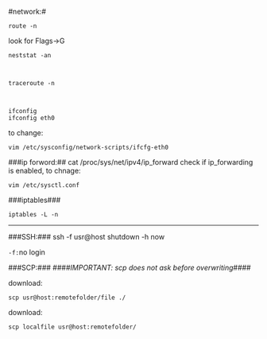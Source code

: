 #network:#

    route -n
look for Flags->G

    neststat -an

 

    traceroute -n

 
    
    ifconfig
    ifconfig eth0

to change:

    vim /etc/sysconfig/network-scripts/ifcfg-eth0
    
###ip forword:##
    cat /proc/sys/net/ipv4/ip_forward 
check if ip_forwarding is enabled, to chnage:

    vim /etc/sysctl.conf
    
###iptables###

    iptables -L -n
    
    
----
###SSH:###
    ssh -f usr@host shutdown -h now

`-f:`no login

###SCP:###
####*IMPORTANT: scp does not ask before overwriting*####

download:

    scp usr@host:remotefolder/file ./

download:

    scp localfile usr@host:remotefolder/ 
